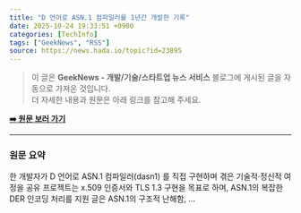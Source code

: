 ```yaml
---
title: "D 언어로 ASN.1 컴파일러를 1년간 개발한 기록"
date: 2025-10-24 19:33:51 +0900
categories: [TechInfo]
tags: ["GeekNews", "RSS"]
source: https://news.hada.io/topic?id=23895
---
```

> 이 글은 **GeekNews - 개발/기술/스타트업 뉴스 서비스** 블로그에 게시된 글을 자동으로 가져온 것입니다. <br>
> 더 자세한 내용과 원문은 아래 링크를 참고해 주세요.

[**➡️ 원문 보러 가기**](https://news.hada.io/topic?id=23895)

---

### 원문 요약
한 개발자가 D 언어로 ASN.1 컴파일러(dasn1) 를 직접 구현하며 겪은 기술적·정신적 여정을 공유 프로젝트는 x.509 인증서와 TLS 1.3 구현을 목표로 하며, ASN.1의 복잡한 DER 인코딩 처리를 지원 글은 ASN.1의 구조적 난해함, ...
